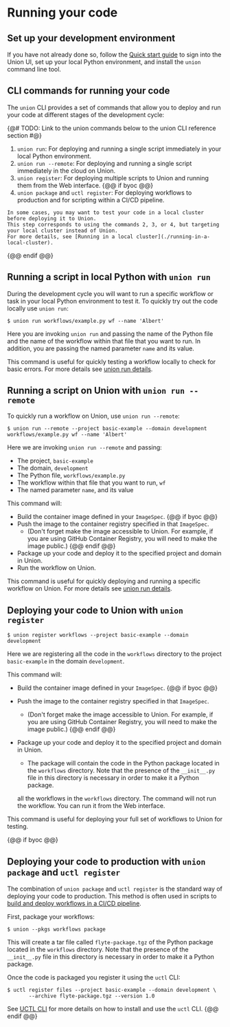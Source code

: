 # Running your code

## Set up your development environment

If you have not already done so, follow the [Quick start guide](../quick-start) to sign into the Union UI, set up your local Python environment, and install the `union` command line tool.

## CLI commands for running your code

The `union` CLI provides a set of commands that allow you to deploy and run your code at different stages of the development cycle:

{@# TODO: Link to the union commands below to the union CLI reference section #@}

1. `union run`: For deploying and running a single script immediately in your local Python environment.
2. `union run --remote`: For deploying and running a single script immediately in the cloud on Union.
3. `union register`: For deploying multiple scripts to Union and running them from the Web interface.
{@@ if byoc @@}
4. `union package` and `uctl register`: For deploying workflows to production and for scripting within a CI/CD pipeline.

```{note}
In some cases, you may want to test your code in a local cluster before deploying it to Union.
This step corresponds to using the commands 2, 3, or 4, but targeting your local cluster instead of Union.
For more details, see [Running in a local cluster](./running-in-a-local-cluster).
```
{@@ endif @@}

## Running a script in local Python with `union run`

During the development cycle you will want to run a specific workflow or task in your local Python environment to test it.
To quickly try out the code locally use `union run`:

```{code-block} shell
$ union run workflows/example.py wf --name 'Albert'
```

Here you are invoking `union run` and passing the name of the Python file and the name of the workflow within that file that you want to run.
In addition, you are passing the named parameter `name` and its value.

This command is useful for quickly testing a workflow locally to check for basic errors.
For more details see [union run details](./details-of-union-run.md).

## Running a script on Union with `union run --remote`

To quickly run a workflow on Union, use `union run --remote`:

```{code-block} shell
$ union run --remote --project basic-example --domain development workflows/example.py wf --name 'Albert'
```

Here we are invoking `union run --remote` and passing:
* The project, `basic-example`
* The domain, `development`
* The Python file, `workflows/example.py`
* The workflow within that file that you want to run, `wf`
* The named parameter `name`, and its value

This command will:
* Build the container image defined in your `ImageSpec`.
{@@ if byoc @@}
* Push the image to the container registry specified in that `ImageSpec`.
  * (Don't forget make the image accessible to Union. For example, if you are using GitHub Container Registry, you will need to make the image public.)
{@@ endif @@}
* Package up your code and deploy it to the specified project and domain in Union.
* Run the workflow on Union.

This command is useful for quickly deploying and running a specific workflow on Union.
For more details see [union run details](./details-of-union-run.md).

## Deploying your code to Union with `union register`

```{code-block} shell
$ union register workflows --project basic-example --domain development
```

Here we are registering all the code in the `workflows` directory to the project `basic-example` in the domain `development`.

This command will:
* Build the container image defined in your `ImageSpec`.
{@@ if byoc @@}
* Push the image to the container registry specified in that `ImageSpec`.
  * (Don't forget make the image accessible to Union. For example, if you are using GitHub Container Registry, you will need to make the image public.)
{@@ endif @@}
* Package up your code and deploy it to the specified project and domain in Union.
  * The package will contain the code in the Python package located in the `workflows` directory.
    Note that the presence of the `__init__.py` file in this directory is necessary in order to make
    it a Python package.

  all the workflows in the `workflows` directory.
The command will not run the workflow. You can run it from the Web interface.

This command is useful for deploying your full set of workflows to Union for testing.

{@@ if byoc @@}

## Deploying your code to production with `union package` and `uctl register`

The combination of `union package` and `uctl register` is the standard way of deploying your code to production.
This method is often used in scripts to [build and deploy workflows in a CI/CD pipeline](./ci-cd-deployment).

First, package your workflows:

```{code-block} shell
$ union --pkgs workflows package
```

This will create a tar file called `flyte-package.tgz` of the Python package located in the `workflows` directory.
Note that the presence of the `__init__.py` file in this directory is necessary in order to make it a Python package.

Once the code is packaged you register it using the `uctl` CLI:

```{code-block} shell
$ uctl register files --project basic-example --domain development \
       --archive flyte-package.tgz --version 1.0
```
See [UCTL CLI](../administration/uctl-cli) for more details on how to install and use the `uctl` CLI.
{@@ endif @@}
